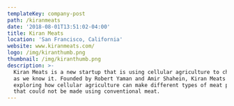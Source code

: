```yaml
---
templateKey: company-post
path: /kiranmeats
date: '2018-08-01T13:51:02-04:00'
title: Kiran Meats
location: 'San Francisco, California'
website: www.kiranmeats.com/
logo: /img/kiranthumb.png
thumbnail: /img/kiranthumb.png
description: >-
  Kiran Meats is a new startup that is using cellular agriculture to change meat
  as we know it. Founded by Robert Yaman and Amir Shahein, Kiran Meats is
  exploring how cellular agriculture can make different types of meat products
  that could not be made using conventional meat.
---
```


